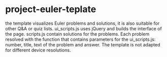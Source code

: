 # project-euler-teplate
the template visualizes Euler problems and solutions, it is also suitable for other Q&amp;A or quiz lists.
ui_scripts.js uses jQuery and builds the interface of the page. 
scripts.js contain solutions for the problems. Each problem resolved with the function that contains parameters for the ui_scripts.js: number, title, 
text of the problem and answer.
The template is not adapted for different device resolutions.
